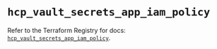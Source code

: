 # `hcp_vault_secrets_app_iam_policy`

Refer to the Terraform Registry for docs: [`hcp_vault_secrets_app_iam_policy`](https://registry.terraform.io/providers/hashicorp/hcp/0.87.1/docs/resources/vault_secrets_app_iam_policy).
